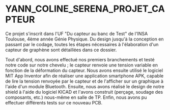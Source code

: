 # YANN_COLINE_SERENA_PROJET_CAPTEUR

Ce projet s'inscrit dans l'UF "Du capteur au banc de Test" de l'INSA Toulouse, 4ème année Génie Physique. 
Du design jusqu'à la conception en passant par le codage, toutes les étapes nécessaires à l'élaboration d'un capteur de graphène sont détaillées dans ce dossier.

Tout d'abord, nous avons effectué nos premiers branchements et testé notre code sur notre chevelu ; le capteur renvoie une tension variable en fonction de la déformation du capteur. Nous avons ensuite utilisé le logiciel MIT App Inventor afin de réaliser une application smartphone APK, capable de lire la tension renvoyée par le capteur et de l'afficher sur un graphique à l'aide d'un module Bluetooth.
Ensuite, nous avons réalisé le design de notre shield à l'aide du logiciel KICAD et l'avons construit (perçage, soudage des composants, etc.) nous-même en salle de TP.
Enfin, nous avons pu effectuer différents tests sur ce nouveau PCB.
